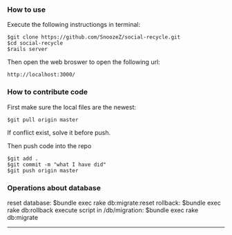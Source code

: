 ### How to use

Execute the following instructiongs in terminal:

    $git clone https://github.com/SnoozeZ/social-recycle.git
    $cd social-recycle
    $rails server
Then open the web broswer to open the following url:
    
    http://localhost:3000/
    
### How to contribute code 
First make sure the local files are the newest:
    
    $git pull origin master

If conflict exist, solve it before push.

Then push code into the repo

    $git add .
    $git commit -m "what I have did"
    $git push origin master
    
### Operations about database
reset database: 
    $bundle exec rake db:migrate:reset
rollback:
    $bundle exec rake db:rollback
execute script in /db/migration:
    $bundle exec rake db:migrate


----
